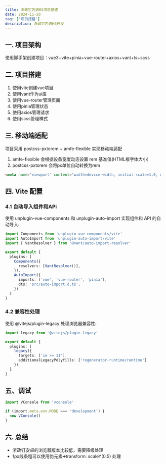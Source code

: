 ```yaml
---
title: 浙政钉内嵌H5项目搭建
date: 2024-11-20
tag: ['项目搭建']
description: 浙政钉内嵌H5开发
---
```


## 一. 项目架构

使用脚手架创建项目：vue3+vite+pinia+vue-router+axios+vant+ts+scss

## 二. 项目搭建

1. 使用vite创建vue项目
2. 使用vant作为ui库
3. 使用vue-router管理页面
4. 使用pinia管理状态
5. 使用axios管理请求
6. 使用scss管理样式

## 三. 移动端适配

项目采用 postcss-pxtorem + amfe-flexible 实现移动端适配

1. amfe-flexible 会根据设备宽度动态设置 rem 基准值(HTML根字体大小)
2. postcss-pxtorem 会将px单位自动转换为rem

```html
<meta name="viewport" content="width=device-width, initial-scale=1.0, maximum-scale=1.0, minimum-scale=1.0, viewport-fit=cover">
```
## 四. Vite 配置

### 4.1 自动导入组件和APi

使用 unplugin-vue-components 和 unplugin-auto-import 实现组件和 API 的自动导入:
```ts
import Components from 'unplugin-vue-components/vite'
import AutoImport from 'unplugin-auto-import/vite'
import { VantResolver } from '@vant/auto-import-resolver'

export default {
  plugins: [
    Components({
      resolvers: [VantResolver()],
    }),
    AutoImport({
      imports: ['vue', 'vue-router', 'pinia'],
      dts: 'src/auto-import.d.ts',
    })
  ]
}
```

### 4.2 兼容性处理

使用 @vitejs/plugin-legacy 处理浏览器兼容性:

```ts
import legacy from '@vitejs/plugin-legacy'

export default {
  plugins: [
    legacy({
      targets: ['ie >= 11'],
      additionalLegacyPolyfills: ['regenerator-runtime/runtime']
    })
  ]
}
```
## 五、调试
```ts
import VConsole from 'vconsole'

if (import.meta.env.MODE === 'development') {
  new VConsole()
}
```

## 六. 总结
- 浙政钉安卓的浏览器版本比较低，需要降级处理
- 1px线条粗可以使用伪元素➕transform: scaleY(0.5) 处理
